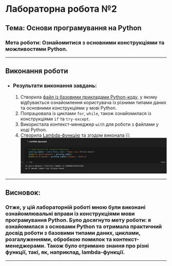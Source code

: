 # Лабораторна робота №2
## Тема: Основи програмування на Python  
### Мета роботи: Ознайомитися з основними конструкціями та можливостями Python.

---
## Виконання роботи
* ### Результати виконання завдань:
    1. Створила [файл із базовими прикладами Python-коду](./main.ipynb), у якому відбувається ознайомлення користувача із різними типами даних та основними конструкціями у мові Python.
    1. Попрацювала із циклами `for`, `while`, також ознайомилася із конструкціями `if` та `try-except`.
    1. Використала контекст-менеджер `with` для роботи з файлами у коді Python.
    1. Створила [Lambda-функцію](./main.ipynb) та згодом виконала її:![скрін1](image.png)

---
## Висновок:
### Отже, у цій лабораторній роботі мною були виконані ознайомлювальні вправи із конструкціями мови програмування Python. Було досягнуто мету роботи: я ознайомилася з основами Python та отримала практичний досвід роботи з базовими типами даних, циклами, розгалуженнями, обробкою помилок та контекст-менеджерами. Також було отримано знання про різні функції, такі, як, наприклад, lambda-функції.
---
⠀⠀⠀⠀